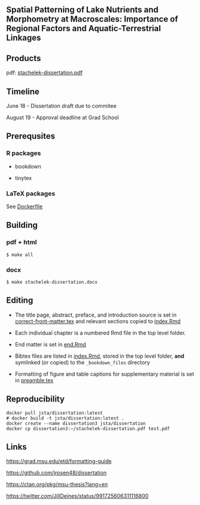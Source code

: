 ## Spatial Patterning of Lake Nutrients and Morphometry at Macroscales: Importance of Regional Factors and Aquatic-Terrestrial Linkages

## Products

pdf: [stachelek-dissertation.pdf](stachelek-dissertation.pdf)

## Timeline

June 18 - Dissertation draft due to commitee

August 19 - Approval deadline at Grad School

## Prerequsites

### R packages
 
 * bookdown
 
 * tinytex
 
### LaTeX packages

See [Dockerfile](Dockerfile)

## Building

### pdf + html
`$ make all`

### docx
`$ make stachelek-dissertation.docx`

## Editing

* The title page, abstract, preface, and introduction source is set in [correct-front-matter.tex](correct-front-matter.tex) and relevant sections copied to [index.Rmd](index.Rmd)

* Each individual chapter is a numbered Rmd file in the top level folder.

* End matter is set in [end.Rmd](end.Rmd)

* Bibtex files are listed in [index.Rmd](index.Rmd), stored in the top level folder, **and** symlinked (or copied) to the `_bookdown_files` directory

* Formatting of figure and table captions for supplementary material is set in [preamble.tex](preamble.tex)

## Reproducibility

```
docker pull jsta/dissertation:latest
# docker build -t jsta/dissertation:latest .
docker create --name dissertation3 jsta/dissertation
docker cp dissertation3:~/stachelek-dissertation.pdf test.pdf
```

## Links

https://grad.msu.edu/etd/formatting-guide

https://github.com/jrosen48/dissertation

https://ctan.org/pkg/msu-thesis?lang=en

https://twitter.com/JillDeines/status/991725606311116800
